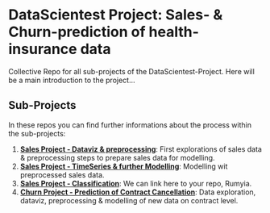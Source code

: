 # DataScientest Project: Sales- & Churn-prediction of health-insurance data
Collective Repo for all sub-projects of the DataScientest-Project.
Here will be a main introduction to the project...


## Sub-Projects
In these repos you can find further informations about the process within the sub-projects:
1. __[Sales Project - Dataviz & preprocessing](https://github.com/JonathanPablo/SalesProject)__: First explorations of sales data & preprocessing steps to prepare sales data for modelling.
2. __[Sales Project - TimeSeries & further Modelling](https://github.com/tis294/Sales_TimeSeries)__: Modelling wit preprocessed sales data.
3. __[Sales Project - Classification](tbc)__: We can link here to your repo, Rumyia.
4. __[Churn Project - Prediction of Contract Cancellation](https://github.com/tis294/Sales_TimeSeries)__: Data exploration, dataviz, preprocessing & modelling of new data on contract level. 
